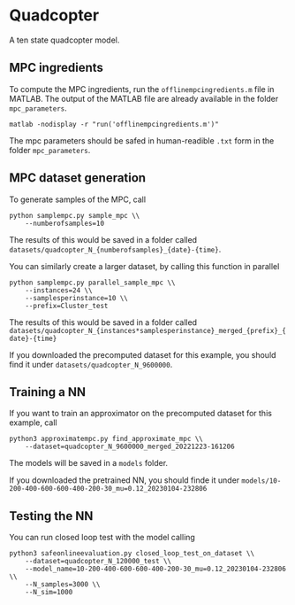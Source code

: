 # Quadcopter
A ten state quadcopter model.

## MPC ingredients
To compute the MPC ingredients, run the `offlinempcingredients.m` file in MATLAB.
The output of the MATLAB file are already available in the folder `mpc_parameters`.

```
matlab -nodisplay -r "run('offlinempcingredients.m')"
```

The mpc parameters should be safed in human-readible `.txt` form in the folder `mpc_parameters`.

## MPC dataset generation
To generate samples of the MPC, call
```
python samplempc.py sample_mpc \\
    --numberofsamples=10
```
The results of this would be saved in a folder called `datasets/quadcopter_N_{numberofsamples}_{date}-{time}`.


You can similarly create a larger dataset, by calling this function in parallel
```
python samplempc.py parallel_sample_mpc \\
    --instances=24 \\
    --samplesperinstance=10 \\
    --prefix=Cluster_test
```
The results of this would be saved in a folder called `datasets/quadcopter_N_{instances*samplesperinstance}_merged_{prefix}_{date}-{time}`

If you downloaded the precomputed dataset for this example, you should find it under `datasets/quadcopter_N_9600000`.

## Training a NN

If you want to train an approximator on the precomputed dataset for this example, call
```
python3 approximatempc.py find_approximate_mpc \\
    --dataset=quadcopter_N_9600000_merged_20221223-161206
```
The models will be saved in a `models` folder.

If you downloaded the pretrained NN, you should finde it under `models/10-200-400-600-600-400-200-30_mu=0.12_20230104-232806`

## Testing the NN
You can run closed loop test with the model calling
```
python3 safeonlineevaluation.py closed_loop_test_on_dataset \\
    --dataset=quadcopter_N_120000_test \\
    --model_name=10-200-400-600-600-400-200-30_mu=0.12_20230104-232806 \\
    --N_samples=3000 \\
    --N_sim=1000
```